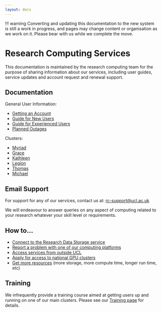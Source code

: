 ```yaml
---
layout: docs
---
```


!!! warning
    Converting and updating this documentation to the new system is still a work in progress, and pages may change content or organisation as we work on it. Please bear with us while we complete the move.


# Research Computing Services

This documentation is maintained by the research computing team for the purpose
of sharing information about our services, including user guides,
service updates and account request and renewal support.

## Documentation

General User Information:

 - [Getting an Account](Account_Services)
 - [Guide for New Users](New_Users)
 - [Guide for Experienced Users](Experienced_Users)
 - [Planned Outages](Planned_Outages)

Clusters:

 - [Myriad](Clusters/Myriad)
 - [Grace](Clusters/Grace)
 - [Kathleen](Clusters/Kathleen)
 - [Legion](Clusters/Legion)
 - [Thomas](Clusters/Thomas)
 - [Michael](Clusters/Michael)

## Email Support

For support for any of our services, contact us at: [rc-support@ucl.ac.uk](mailto:rc-support@ucl.ac.uk)

We will endeavour to answer queries on any aspect of computing related to your research whatever your skill level or requirements.

## How to...

 - [Connect to the Research Data Storage service](Connecting_to_Research_Data_Services)
 - [Report a problem with one of our computing platforms](Reporting_problems)
 - [Access services from outside UCL](howto.md#logging-in-from-outside-the-ucl-firewall)
 - [Apply for access to national GPU clusters](Supplementary/GPU_Clusters.md)
 - [Get more resources](Additional_Resource_Requests.md) (more storage, more compute time, longer run time, etc)

## Training

We infrequently provide a training course aimed at getting users up and running on one of our main clusters. Please see our [Training page](Training) for details.

